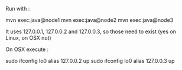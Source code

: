 
Run with : 

mvn exec:java@node1
mvn exec:java@node2
mvn exec:java@node3

It uses 127.0.0.1, 127.0.0.2 and 127.0.0.3, so those need to exist (yes on Linux, on OSX not)

On OSX execute : 

sudo ifconfig lo0 alias 127.0.0.2 up
sudo ifconfig lo0 alias 127.0.0.3 up